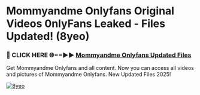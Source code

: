 # Mommyandme Onlyfans Original Videos 0nlyFans Leaked - Files Updated! (8yeo)

<h3>🔴 CLICK HERE 🌐==►► <a href="https://tinyurl.com/2m67pmp6" rel="nofollow">Mommyandme Onlyfans Updated Files</a></h3>

Get Mommyandme Onlyfans and all content. Now you can access all videos and pictures of Mommyandme Onlyfans. New Updated Files 2025!

[![8yeo](https://i.imgur.com/H4QAA4z.gif)](https://tinyurl.com/2m67pmp6)